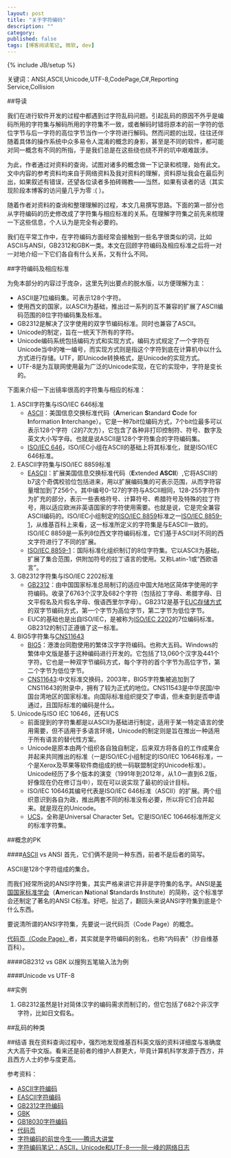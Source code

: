 ```yaml
---
layout: post
title: "关于字符编码"
description: ""
category: 
published: false
tags: [博客阅读笔记, 微软, dev]
---
```

{% include JB/setup %}

关键词：ANSI,ASCII,Unicode,UTF-8,CodePage,C#,Reporting Service,Collision

##导读

我们在进行软件开发的过程中都遇到过字符乱码问题。引起乱码的原因不外乎是编码所用的字符集与解码所用的字符集不一致，或者解码时错将原本的前一字符的低位字节与后一字符的高位字节当作一个字符进行解码。然而问题的出现，往往还伴随着具体的操作系统中众多易令人混淆的概念的身影，甚至是不同的软件，都可能对同一概念有不同的所指，于是我们总是在这些绕也绕不开的坑中艰难跋涉。

为此，作者通过对资料的查询，试图对诸多的概念做一下记录和梳理，始有此文。文中内容的参考资料均来自于网络资料及我对资料的理解，资料原址我会在最后列出，如果叙述有错误，还望各位读者多拍砖赐教——当然，如果有读者的话（其实现阶段本博客的访问量几乎为零 :( ）。

随着作者对资料的查询和整理理解的过程，本文几易撰写思路。下面的第一部分也从字符编码的历史修改成了字符集与相应标准的关系。在理解字符集之前先来梳理一下这些信息，个人认为是完全有必要的。

我们在平常工作中，在字符编码方面经常会接触到一些名字很类似的词，比如ASCII与ANSI，GB2312和GBK一类。本文在回顾字符编码及相应标准之后将一对一对地介绍一下它们各自有什么关系，又有什么不同。

##字符编码及相应标准

为免本部分的内容过于庞杂，这里先列出要点的脱水版，以方便理解为主：

* ASCII是7位编码集。可表示128个字符。
* 使用西文的国家，以ASCII为基础，推出过一系列的互不兼容的扩展了ASCII编码范围的8位字符编码集及标准。
* GB2312是解决了汉字使用的双字节编码标准。同时也兼容了ASCII。
* Unicode的制定，旨在一统天下所有的字符。
* Unicode编码系统包括编码方式和实现方式，编码方式规定了一个字符在Unicode当中的唯一编号，而实现方式则是指这个字符到底在计算机中以什么方式进行存储。UTF，即Unicode转换格式，是Unicode的实现方式。
* UTF-8是为互联网使用最为广泛的Unicode实现，在它的实现中，字符是变长的。 

下面来介绍一下出镜率很高的字符集与相应的标准：

1. ASCII字符集与ISO/IEC 646标准
   * [ASCII](http://zh.wikipedia.org/wiki/ASCII)：美国信息交换标准代码（**A**merican **S**tandard **C**ode for **I**nformation **I**nterchange）。它是一种7bit位编码方式，7个bit位最多可以表示128个字符（2的7次方），它包含了各种非打印控制符、符号、数字及英文大小写字母。也就是说ASCII是128个字符集合的字符编码集。
   * [ISO/IEC 646](http://zh.wikipedia.org/wiki/ISO_646)，ISO/IEC小组在ASCII的基础上将其标准化，就是ISO/IEC 646标准。   
2. EASCII字符集与ISO/IEC 8859标准
   * [EASCII](http://zh.wikipedia.org/wiki/EASCII)：扩展美国信息交换标准代码（**E**xtended **ASCII**）,它将ASCII的b7这个奇偶校验位包括进来，用以扩展编码集的可表示范围，从而字符容量增加到了256个。其中编号0-127的字符与ASCII相同，128-255字符作为扩充的部分，表示一些表格符号、计算符号、希腊符号及特殊的拉丁符号，用以适应欧洲非英语国家的字符使用需要。也就是说，它是完全兼容ASCII编码的。ISO/IEC小组制定的[ISO/IEC 8859](http://zh.wikipedia.org/zh-cn/ISO/IEC_8859)标准之一[ISO/IEC 8859-1](http://zh.wikipedia.org/wiki/ISO/IEC_8859-1)，从维基百科上来看，这一标准所定义的字符集是与EASCII一致的。ISO/IEC 8859是一系列8位西文字符编码标准，它们基于ASCII对不同的西文字符进行了不同的扩展。
   * [ISO/IEC 8859-1](http://zh.wikipedia.org/wiki/ISO/IEC_8859-1)：国际标准化组织制订的8位字符集。它以ASCII为基础，扩展了集合范围，供附加符号的拉丁语言的使用。又称Latin-1或“西欧语言”。
4. GB2312字符集与ISO/IEC 2202标准
   * [GB2312](http://zh.wikipedia.org/wiki/GB_2312)：由中国国家标准总局制订的适应中国大陆地区简体字使用的字符编码。收录了6763个汉字及682个字符（包括拉丁字母、希腊字母、日文平假名及片假名字母、俄语西里尔字母）。GB2312是基于[EUC存储方式](http://zh.wikipedia.org/wiki/EUC)的双字节编码方式，第一个字节为高位字节，第二字节为低位字节。
   * EUC的基础也是出自ISO/IEC，是被称为[ISO/IEC 2202](http://zh.wikipedia.org/wiki/ISO/IEC_2022)的7位编码标准。GB2312的制订正遵循了这一标准。 
5. BIG5字符集与[CNS11643](http://zh.wikipedia.org/wiki/CNS11643)
   * [BIG5](http://zh.wikipedia.org/zh-cn/%E5%A4%A7%E4%BA%94%E7%A2%BC)：港澳台同胞使用的繁体汉字字符编码。也称大五码。Windows的繁体中文版是基于这种编码进行开发的。它包括了13,060个汉字及441个字符。它也是一种双字节编码方式，每个字符的首个字节为高位字节，第二个字节为低位字节。
   * [CNS11643](http://zh.wikipedia.org/wiki/CNS11643):中文标准交换码，2003年，BIG5字符集被追加到了CNS11643的附录中，拥有了较为正式的地位。CNS11543是中华民国/中国台湾地区的国家标准。向国际标准组织提交了申请，但未查到是否申请通过，且国际标准的编码是什么。
6. Unicode与ISO IEC 10646，还有UCS
   * 前面提到的字符集都是以ASCII为基础进行制定，适用于某一特定语言的使用需要，但不适用于多语言环境，Unicode的制定则是旨在推出一种适用于所有语言的替代性方案。
   * Unicode是原本由两个组织各自独自制定，后来双方将各自的工作成果合并起来共同推出的标准（一是ISO/IEC小组制定的ISO/IEC 10646标准，一个是Xerox及苹果等软件商组成的统一码联盟制定的Unicode标准）。Unicode经历了多个版本的演变（1991年到2012年，从1.0一直到6.2版，好像现在仍在修订当中），现在可以说实现了最初的设计目标。
   * ISO/IEC 10646其编号代表是ISO/IEC 646标准（ASCII）的扩展。两个组织意识到各自为政，推出两套不同的标准没有必要，所以将它们合并起来。就是现在的Unicode。
   * [UCS](http://zh.wikipedia.org/wiki/%E9%80%9A%E7%94%A8%E5%AD%97%E7%AC%A6%E9%9B%86)，全称是Universal Character Set。它是ISO/IEC 10646标准所定义的标准字符集。

##概念的PK

####[ASCII](http://zh.wikipedia.org/wiki/ASCII "ASCII") vs ANSI
首先，它们俩不是同一种东西，前者不是后者的简写。

ASCII是128个字符组成的集合。

而我们经常所说的ANSI字符集，其实严格来讲它并非是字符集的名字。ANSI是[美国国家标准学会](http://zh.wikipedia.org/wiki/%E7%BE%8E%E5%9B%BD%E5%9B%BD%E5%AE%B6%E6%A0%87%E5%87%86%E5%8D%8F%E4%BC%9A)（**A**merican **N**ational **S**tandards **I**nstitute）的简称，这个标准学会还制定了著名的ANSI C标准。好吧，扯远了，翻回头来说ANSI字符集到底是个什么东西。

要说清所谓的ANSI字符集，先要说一说代码页（Code Page）的概念。

[代码页（Code Page）](http://zh.wikipedia.org/wiki/%E4%BB%A3%E7%A0%81%E9%A1%B5)者，其实就是字符编码的别名，也称“内码表”（抄自维基百科）。

####GB2312 vs GBK
以搜狗五笔输入法为例

####Unicode vs UTF-8

##实例
1. GB2312虽然是针对简体汉字的编码需求而制订的，但它包括了682个非汉字字符，比如日文假名。

##乱码的种类

##结语
我在资料查询过程中，强烈地发现维基百科英文版的资料详细度与准确度大大高于中文版。看来还是前者的维护人群更大，毕竟计算机科学发源于西方，并且西方人士的参与度更高。

参考资料：

* [ASCII字符编码](http://en.wikipedia.org/wiki/Ascii)
* [EASCII字符编码](http://zh.wikipedia.org/wiki/EASCII)
* [GB2312字符编码](http://zh.wikipedia.org/wiki/GB_2312)
* [GBK]()
* [GB18030字符编码](http://zh.wikipedia.org/wiki/GB_18030)
* [代码页](http://zh.wikipedia.org/wiki/%E4%BB%A3%E7%A0%81%E9%A1%B5)
* [字符编码的前世今生——腾讯大讲堂](http://djt.qq.com/article/view/658?ADTAG=email.InnerAD.weekly.20130902&bsh_bid=281085951)
* [字符编码笔记：ASCII，Unicode和UTF-8——阮一峰的网络日志](http://www.ruanyifeng.com/blog/2007/10/ascii_unicode_and_utf-8.html)